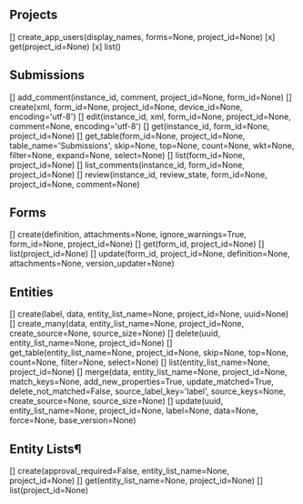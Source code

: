 ## Projects
[] create_app_users(display_names, forms=None, project_id=None)
[x] get(project_id=None)
[x] list()

## Submissions
[] add_comment(instance_id, comment, project_id=None, form_id=None)
[] create(xml, form_id=None, project_id=None, device_id=None, encoding='utf-8')
[] edit(instance_id, xml, form_id=None, project_id=None, comment=None, encoding='utf-8')
[] get(instance_id, form_id=None, project_id=None)
[] get_table(form_id=None, project_id=None, table_name='Submissions', skip=None, top=None, count=None, wkt=None, filter=None, expand=None, select=None)
[] list(form_id=None, project_id=None)
[] list_comments(instance_id, form_id=None, project_id=None)
[] review(instance_id, review_state, form_id=None, project_id=None, comment=None)

## Forms
[] create(definition, attachments=None, ignore_warnings=True, form_id=None, project_id=None)
[] get(form_id, project_id=None)
[] list(project_id=None)
[] update(form_id, project_id=None, definition=None, attachments=None, version_updater=None)

## Entities
[] create(label, data, entity_list_name=None, project_id=None, uuid=None)
[] create_many(data, entity_list_name=None, project_id=None, create_source=None, source_size=None)
[] delete(uuid, entity_list_name=None, project_id=None)
[] get_table(entity_list_name=None, project_id=None, skip=None, top=None, count=None, filter=None, select=None)
[] list(entity_list_name=None, project_id=None)
[] merge(data, entity_list_name=None, project_id=None, match_keys=None, add_new_properties=True, update_matched=True, delete_not_matched=False, source_label_key='label', source_keys=None, create_source=None, source_size=None)
[] update(uuid, entity_list_name=None, project_id=None, label=None, data=None, force=None, base_version=None) 

## Entity Lists¶
[] create(approval_required=False, entity_list_name=None, project_id=None)
[] get(entity_list_name=None, project_id=None)
[] list(project_id=None)